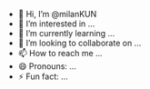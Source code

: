 - 👋 Hi, I’m @milanKUN
- 👀 I’m interested in ...
- 🌱 I’m currently learning ...
- 💞️ I’m looking to collaborate on ...
- 📫 How to reach me ...
- 😄 Pronouns: ...
- ⚡ Fun fact: ...

<!---
milanKUN/milanKUN is a ✨ special ✨ repository because its `README.md` (this file) appears on your GitHub profile.
You can click the Preview link to take a look at your changes.
--->
